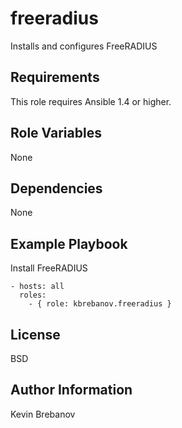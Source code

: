 freeradius
==========

Installs and configures FreeRADIUS

Requirements
------------

This role requires Ansible 1.4 or higher.

Role Variables
--------------

None

Dependencies
------------

None

Example Playbook
----------------

Install FreeRADIUS
```
- hosts: all
  roles:
    - { role: kbrebanov.freeradius }
```

License
-------

BSD

Author Information
------------------

Kevin Brebanov
